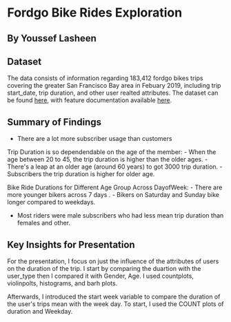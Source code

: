 # Fordgo Bike Rides Exploration
## By Youssef Lasheen

## Dataset


The data consists of information regarding 183,412 fordgo bikes trips covering the greater San Francisco Bay area in Febuary 2019, including trip start_date, trip duration, and other user realted attributes. The dataset can be found [here](https://video.udacity-data.com/topher/2020/October/5f91cf38_201902-fordgobike-tripdata/201902-fordgobike-tripdata.csv), with feature documentation available [here](https://docs.google.com/document/d/e/2PACX-1vQmkX4iOT6Rcrin42vslquX2_wQCjIa_hbwD0xmxrERPSOJYDtpNc_3wwK_p9_KpOsfA6QVyEHdxxq7/pub).

## Summary of Findings
- There are a lot more subscriber usage than customers

Trip Duration is so dependendable on the age of the member:
    - When the age between 20 to 45, the trip duration is higher than the older ages. 
    - There's a leap at an older age (around 60 years) to got 3000 trip duration. 
    - Subscribers the trip duration is higher for older age.

Bike Ride Durations for Different Age Group Across DayofWeek:
    - There are more younger bikers across 7 days .
    - Bikers on Saturday and Sunday bike longer compared to weekdays.

- Most riders were male subscribers who had less mean trip duration than females and other.



## Key Insights for Presentation

For the presentation, I focus on just the influence of the attributes of users on the duration of the trip. I start by comparing the duartion with the user_type then I compared it with Gender, Age.
I used countplots, violinpolts, histograms, and barh plots.

Afterwards, I introduced the start week variable to compare the duration of the user's trips mean with the week day. To start, I used the COUNT plots of duration and Weekday.